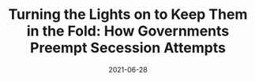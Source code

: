 ---
title: "Turning the Lights on to Keep Them in the Fold: How Governments Preempt Secession Attempts"
collection: publications
permalink: /publication/2021-conflict-preemption
date: 2021-06-28
venue: 'Conflict management and Peace Science'
paperurl: '/files/pdf/research/Turning the Lights on.pdf'
link: 'https://doi.org/10.1177/07388942211015242'
code: 'https://journals.sagepub.com/doi/suppl/10.1177/07388942211015242'
github: 'https://github.com/jayrobwilliams/conflict-preemption'
citation: 'Williams, Rob. 2021. &quot;Turning the Lights on to Keep Them in the Fold: How Governments Preempt Secession Attempts.&quot; <i>Conflict management and Peace Science</i> doi:10.1177/07388942211015242'
---